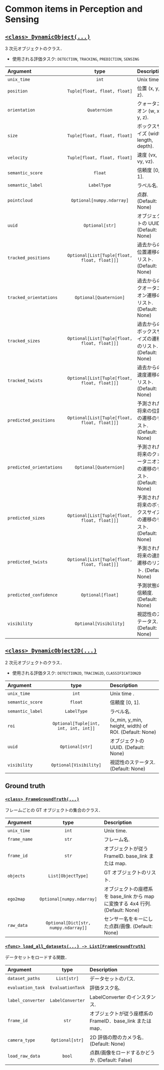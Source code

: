 # Common items in Perception and Sensing

## [`<class> DynamicObject(...)`](../../perception_eval/perception_eval/common/object.py)

3 次元オブジェクトのクラス．

- 使用される評価タスク: `DETECTION`, `TRACKING`, `PREDICTION`, `SENSING`

| Argument                 |                     type                     | Description                                                   |
| :----------------------- | :------------------------------------------: | :------------------------------------------------------------ |
| `unix_time`              |                    `int`                     | Unix time .                                                   |
| `position`               |         `Tuple[float, float, float]`         | 位置 (x, y, z).                                               |
| `orientation`            |                 `Quaternion`                 | クォータニオン (w, x, y, z).                                  |
| `size`                   |         `Tuple[float, float, float]`         | ボックスサイズ (width, length, depth).                        |
| `velocity`               |         `Tuple[float, float, float]`         | 速度 (vx, vy, vz).                                            |
| `semantic_score`         |                   `float`                    | 信頼度 [0, 1].                                                |
| `semantic_label`         |                 `LabelType`                  | ラベル名.                                                     |
| `pointcloud`             |          `Optional[numpy.ndarray]`           | 点群. (Default: None)                                         |
| `uuid`                   |               `Optional[str]`                | オブジェクトの UUID. (Default: None)                          |
| `tracked_positions`      | `Optional[List[Tuple[float, float, float]]]` | 過去からの位置遷移のリスト. (Default: None)                   |
| `tracked_orientations`   |            `Optional[Quaternion]`            | 過去からのクオータニオン遷移のリスト. (Default: None)         |
| `tracked_sizes`          | `Optional[List[Tuple[float, float, float]]]` | 過去からのボックスサイズの遷移のリスト. (Default: None)       |
| `tracked_twists`         | `Optional[List[Tuple[float, float, float]]]` | 過去からの速度遷移のリスト. (Default: None)                   |
| `predicted_positions`    | `Optional[List[Tuple[float, float, float]]]` | 予測された将来の位置の遷移のリスト. (Default: None)           |
| `predicted_orientations` |            `Optional[Quaternion]`            | 予測された将来のクォータニオンの遷移のリスト. (Default: None) |
| `predicted_sizes`        | `Optional[List[Tuple[float, float, float]]]` | 予測された将来のボックスサイズの遷移のリスト. (Default: None) |
| `predicted_twists`       | `Optional[List[Tuple[float, float, float]]]` | 予測された将来の速度遷移のリスト. (Default: None)             |
| `predicted_confidence`   |              `Optional[float]`               | 予測状態の信頼度. (Default: None)                             |
| `visibility`             |            `Optional[Visibility]`            | 視認性のステータス. (Default: None)                           |

## [`<class> DynamicObject2D(...)`](../../perception_eval/perception_eval/common/object2d.py)

2 次元オブジェクトのクラス．

- 使用される評価タスク: `DETECTION2D`, `TRACING2D`, `CLASSIFICATION2D`

| Argument         |                 type                  | Description                                           |
| :--------------- | :-----------------------------------: | :---------------------------------------------------- |
| `unix_time`      |                 `int`                 | Unix time .                                           |
| `semantic_score` |                `float`                | 信頼度 [0, 1].                                        |
| `semantic_label` |              `LabelType`              | ラベル名.                                             |
| `roi`            | `Optional[Tuple[int, int, int, int]]` | (x_min, y_min, height, width) of ROI. (Default: None) |
| `uuid`           |            `Optional[str]`            | オブジェクトの UUID. (Default: None)                  |
| `visibility`     |        `Optional[Visibility]`         | 視認性のステータス. (Default: None)                   |

## Ground truth

### [`<class> FrameGroundTruth(...)`](../../perception_eval/perception_eval/common/dataset.py)

フレームごとの GT オブジェクトの集合のクラス．

| Argument     |                 type                 | Description                                                                    |
| :----------- | :----------------------------------: | :----------------------------------------------------------------------------- |
| `unix_time`  |                `int`                 | Unix time.                                                                     |
| `frame_name` |                `str`                 | フレーム名.                                                                    |
| `frame_id`   |                `str`                 | オブジェクトが従う FrameID. base_link または map.                              |
| `objects`    |          `List[ObjectType]`          | GT オブジェクトのリスト.                                                       |
| `ego2map`    |      `Optional[numpy.ndarray]`       | オブジェクトの座標系を base_link から map に変換する 4x4 行列. (Default: None) |
| `raw_data`   | `Optional[Dict[str, numpy.ndarray]]` | センサー名をキーにした点群/画像. (Default: None)                               |

### [`<func> load_all_datasets(...) -> List[FrameGroundTruth]`](../../perception_eval/perception_eval/common/dataset.py)

データセットをロードする関数．

| Argument          |       type       | Description                                                |
| :---------------- | :--------------: | :--------------------------------------------------------- |
| `dataset_paths`   |   `List[str]`    | データセットのパス.                                        |
| `evaluation_task` | `EvaluationTask` | 評価タスク名.                                              |
| `label_converter` | `LabelConverter` | LabelConverter のインスタンス.                             |
| `frame_id`        |      `str`       | オブジェクトが従う座標系の FrameID．base_link または map． |
| `camera_type`     | `Optional[str]`  | 2D 評価の際のカメラ名．(Default: None)                     |
| `load_raw_data`   |      `bool`      | 点群/画像をロードするかどうか. (Default: False)            |
